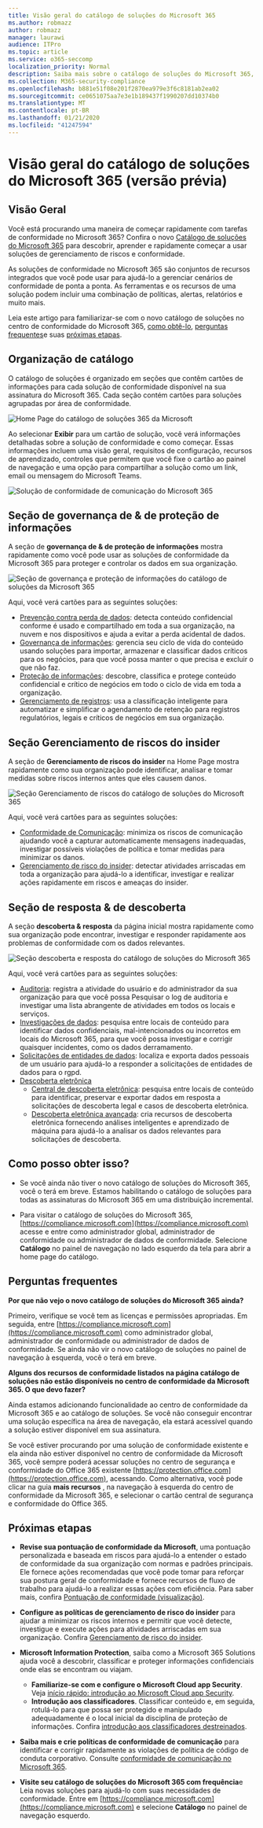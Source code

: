 ```yaml
---
title: Visão geral do catálogo de soluções do Microsoft 365
ms.author: robmazz
author: robmazz
manager: laurawi
audience: ITPro
ms.topic: article
ms.service: o365-seccomp
localization_priority: Normal
description: Saiba mais sobre o catálogo de soluções do Microsoft 365, incluindo o que ele contém, como obtê-lo e suas próximas etapas.
ms.collection: M365-security-compliance
ms.openlocfilehash: b881e51f08e201f2870ea979e3f6c8181ab2ea02
ms.sourcegitcommit: ce0651075aa7e3e1b189437f1990207dd10374b0
ms.translationtype: MT
ms.contentlocale: pt-BR
ms.lasthandoff: 01/21/2020
ms.locfileid: "41247594"
---
```

# <a name="overview-of-the-microsoft-365-solution-catalog-preview"></a>Visão geral do catálogo de soluções do Microsoft 365 (versão prévia)

## <a name="overview"></a>Visão Geral

Você está procurando uma maneira de começar rapidamente com tarefas de conformidade no Microsoft 365? Confira o novo [Catálogo de soluções do Microsoft 365](https://compliance.microsoft.com/solutioncatalog) para descobrir, aprender e rapidamente começar a usar soluções de gerenciamento de riscos e conformidade.

As soluções de conformidade no Microsoft 365 são conjuntos de recursos integrados que você pode usar para ajudá-lo a gerenciar cenários de conformidade de ponta a ponta. As ferramentas e os recursos de uma solução podem incluir uma combinação de políticas, alertas, relatórios e muito mais.

Leia este artigo para familiarizar-se com o novo catálogo de soluções no centro de conformidade do Microsoft 365, [como obtê-lo](#how-do-i-get-this), [perguntas frequentes](#frequently-asked-questions)e suas [próximas etapas](#next-steps).

## <a name="catalog-organization"></a>Organização de catálogo

O catálogo de soluções é organizado em seções que contêm cartões de informações para cada solução de conformidade disponível na sua assinatura do Microsoft 365. Cada seção contém cartões para soluções agrupadas por área de conformidade.

![Home Page do catálogo de soluções 365 da Microsoft](media/m365-solution-catalog-home.png)

Ao selecionar **Exibir** para um cartão de solução, você verá informações detalhadas sobre a solução de conformidade e como começar. Essas informações incluem uma visão geral, requisitos de configuração, recursos de aprendizado, controles que permitem que você fixe o cartão ao painel de navegação e uma opção para compartilhar a solução como um link, email ou mensagem do Microsoft Teams.

![Solução de conformidade de comunicação do Microsoft 365](media/m365-solution-catalog-communication-compliance.png)

## <a name="information-protection--governance-section"></a>Seção de governança de & de proteção de informações

A seção de **governança de & de proteção de informações** mostra rapidamente como você pode usar as soluções de conformidade da Microsoft 365 para proteger e controlar os dados em sua organização.

![Seção de governança e proteção de informações do catálogo de soluções da Microsoft 365](media/m365-solution-catalog-information-protection-governance.png)

Aqui, você verá cartões para as seguintes soluções:

- [Prevenção contra perda de dados](data-loss-prevention-policies.md): detecta conteúdo confidencial conforme é usado e compartilhado em toda a sua organização, na nuvem e nos dispositivos e ajuda a evitar a perda acidental de dados.
- [Governança de informações](manage-information-governance.md): gerencia seu ciclo de vida do conteúdo usando soluções para importar, armazenar e classificar dados críticos para os negócios, para que você possa manter o que precisa e excluir o que não faz.
- [Proteção de informações](protect-information.md): descobre, classifica e protege conteúdo confidencial e crítico de negócios em todo o ciclo de vida em toda a organização.
- [Gerenciamento de registros](records-management.md): usa a classificação inteligente para automatizar e simplificar o agendamento de retenção para registros regulatórios, legais e críticos de negócios em sua organização.

## <a name="insider-risk-management-section"></a>Seção Gerenciamento de riscos do insider

A seção de **Gerenciamento de riscos do insider** na Home Page mostra rapidamente como sua organização pode identificar, analisar e tomar medidas sobre riscos internos antes que eles causem danos.

![Seção Gerenciamento de riscos do catálogo de soluções do Microsoft 365](media/m365-solution-catalog-insider-risk-management.png)

Aqui, você verá cartões para as seguintes soluções:

- [Conformidade de Comunicação](communication-compliance.md): minimiza os riscos de comunicação ajudando você a capturar automaticamente mensagens inadequadas, investigar possíveis violações de política e tomar medidas para minimizar os danos.
- [Gerenciamento de risco do insider](insider-risk-management.md): detectar atividades arriscadas em toda a organização para ajudá-lo a identificar, investigar e realizar ações rapidamente em riscos e ameaças do insider.

## <a name="discovery--response-section"></a>Seção de resposta & de descoberta

A seção **descoberta & resposta** da página inicial mostra rapidamente como sua organização pode encontrar, investigar e responder rapidamente aos problemas de conformidade com os dados relevantes.

![Seção descoberta e resposta do catálogo de soluções do Microsoft 365](media/m365-solution-catalog-discovery-response.png)

Aqui, você verá cartões para as seguintes soluções:

- [Auditoria](search-the-audit-log-in-security-and-compliance.md): registra a atividade do usuário e do administrador da sua organização para que você possa Pesquisar o log de auditoria e investigar uma lista abrangente de atividades em todos os locais e serviços.
- [Investigações de dados](overview-data-investigations.md): pesquisa entre locais de conteúdo para identificar dados confidenciais, mal-intencionados ou incorretos em locais do Microsoft 365, para que você possa investigar e corrigir quaisquer incidentes, como os dados derramamento.
- [Solicitações de entidades de dados](manage-gdpr-data-subject-requests-with-the-dsr-case-tool.md): localiza e exporta dados pessoais de um usuário para ajudá-lo a responder a solicitações de entidades de dados para o rgpd.
- [Descoberta eletrônica](manage-legal-investigations.md)
    - [Central de descoberta eletrônica](ediscovery-cases.md): pesquisa entre locais de conteúdo para identificar, preservar e exportar dados em resposta a solicitações de descoberta legal e casos de descoberta eletrônica.
    - [Descoberta eletrônica avançada](overview-ediscovery-20.md): cria recursos de descoberta eletrônica fornecendo análises inteligentes e aprendizado de máquina para ajudá-lo a analisar os dados relevantes para solicitações de descoberta.

## <a name="how-do-i-get-this"></a>Como posso obter isso?

- Se você ainda não tiver o novo catálogo de soluções do Microsoft 365, você o terá em breve. Estamos habilitando o catálogo de soluções para todas as assinaturas do Microsoft 365 em uma distribuição incremental.

- Para visitar o catálogo de soluções do Microsoft 365, [https://compliance.microsoft.com](https://compliance.microsoft.com) acesse e entre como administrador global, administrador de conformidade ou administrador de dados de conformidade. Selecione **Catálogo** no painel de navegação no lado esquerdo da tela para abrir a home page do catálogo.

## <a name="frequently-asked-questions"></a>Perguntas frequentes

**Por que não vejo o novo catálogo de soluções do Microsoft 365 ainda?**

Primeiro, verifique se você tem as licenças e permissões apropriadas. Em seguida, entre [https://compliance.microsoft.com](https://compliance.microsoft.com) como administrador global, administrador de conformidade ou administrador de dados de conformidade. Se ainda não vir o novo catálogo de soluções no painel de navegação à esquerda, você o terá em breve.

**Alguns dos recursos de conformidade listados na página catálogo de soluções não estão disponíveis no centro de conformidade da Microsoft 365. O que devo fazer?**

Ainda estamos adicionando funcionalidade ao centro de conformidade da Microsoft 365 e ao catálogo de soluções. Se você não conseguir encontrar uma solução específica na área de navegação, ela estará acessível quando a solução estiver disponível em sua assinatura.

Se você estiver procurando por uma solução de conformidade existente e ela ainda não estiver disponível no centro de conformidade da Microsoft 365, você sempre poderá acessar soluções no centro de segurança e conformidade do Office 365 existente [https://protection.office.com](https://protection.office.com), acessando. Como alternativa, você pode clicar na guia **mais recursos** , na navegação à esquerda do centro de conformidade da Microsoft 365, e selecionar o cartão central de segurança e conformidade do Office 365.  

## <a name="next-steps"></a>Próximas etapas

- **Revise sua pontuação de conformidade da Microsoft**, uma pontuação personalizada e baseada em riscos para ajudá-lo a entender o estado de conformidade da sua organização com normas e padrões principais. Ele fornece ações recomendadas que você pode tomar para reforçar sua postura geral de conformidade e fornece recursos de fluxo de trabalho para ajudá-lo a realizar essas ações com eficiência. Para saber mais, confira [Pontuação de conformidade (visualização)](compliance-score.md).

- **Configure as políticas de gerenciamento de risco do insider** para ajudar a minimizar os riscos internos e permitir que você detecte, investigue e execute ações para atividades arriscadas em sua organização. Confira [Gerenciamento de risco do insider](insider-risk-management.md).

- **Microsoft Information Protection**, saiba como a Microsoft 365 Solutions ajuda você a descobrir, classificar e proteger informações confidenciais onde elas se encontram ou viajam.
    - **Familiarize-se com e configure o Microsoft Cloud app Security**. Veja [início rápido: introdução ao Microsoft Cloud app Security](https://docs.microsoft.com/cloud-app-security/getting-started-with-cloud-app-security).
    - **Introdução aos classificadores**. Classificar conteúdo e, em seguida, rotulá-lo para que possa ser protegido e manipulado adequadamente é o local inicial da disciplina de proteção de informações. Confira [introdução aos classificadores destreinados](classifier-getting-started-with.md).

- **Saiba mais e crie políticas de conformidade de comunicação** para identificar e corrigir rapidamente as violações de política de código de conduta corporativo. Consulte [conformidade de comunicação no Microsoft 365](communication-compliance.md).

- **Visite seu catálogo de soluções do Microsoft 365 com frequência**e Leia novas soluções para ajudá-lo com suas necessidades de conformidade. Entre em [https://compliance.microsoft.com](https://compliance.microsoft.com) e selecione **Catálogo** no painel de navegação esquerdo.